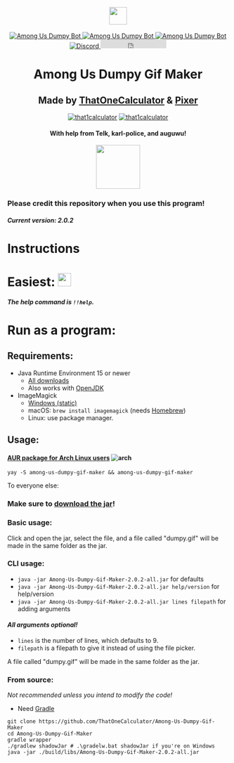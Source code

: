 <link rel="shortcut icon" type="image/x-icon" href="https://cdn.discordapp.com/attachments/849523719582777367/855599737608601640/emote.gif"/>
 <link rel="stylesheet" href="style.css">
<meta name="theme-color" content="#FCE40C"/>
<meta name="description" content="Among Us Dumpy Gif Maker!">
<meta property="og:image" content="https://cdn.discordapp.com/icons/849516341933506561/a_31c9be842b1a47f2fe939a1415b75f8b.gif"/>
<meta property="twitter:image" content="https://cdn.discordapp.com/icons/849516341933506561/a_31c9be842b1a47f2fe939a1415b75f8b.gif"/>



<p align="center">
   <a href="https://discord.com/api/oauth2/authorize?client_id=847164104161361921&permissions=117760&scope=bot%20applications.commands" target="blank"><img src="https://shields.io/badge/invite_the-discord_bot-7289DA?logo=discord&style=for-the-badge" height="40"/></a>
   <br><br>
   <a href="https://top.gg/bot/847164104161361921/">
      <img src="https://top.gg/api/widget/status/847164104161361921.svg" alt="Among Us Dumpy Bot" />
   </a> <a href="https://top.gg/bot/847164104161361921/">
      <img src="https://top.gg/api/widget/servers/847164104161361921.svg" alt="Among Us Dumpy Bot" />
   </a> <a href="https://top.gg/bot/847164104161361921/">
      <img src="https://top.gg/api/widget/upvotes/847164104161361921.svg" alt="Among Us Dumpy Bot" />
   </a> 
 <!-- <a href="https://github.com/ThatOneCalculator/Among-Us-Dumpy-Gif-Maker/">
      <img src="https://shields.io/badge/Star_on-GitHub-black?logo=github&style=flat" />
   </a> -->
 <a href="https://discord.gg/Z7UZPR3bbW/">
      <img src="https://discordapp.com/api/guilds/716364441658327120/embed.png?style=shield" alt="Discord" />
   </a>
 <iframe src="https://ghbtns.com/github-btn.html?user=thatonecalculator&repo=Among-Us-Dumpy-Gif-Maker&type=star&count=true" frameborder="0" scrolling="0" width="150" height="20" title="GitHub"></iframe>

  <h1 align="center">Among Us Dumpy Gif Maker</h1>
</p>

<h2 align="center">Made by <a href="https://t1c.dev">ThatOneCalculator</a> & <a href="https://twitter.com/pixer415">Pixer</a></h2>
<p align="center"> <a href="https://twitter.com/that1calculator" target="blank"><img src="https://img.shields.io/twitter/follow/that1calculator?logo=twitter&style=for-the-badge" alt="that1calculator"/></a>
 <a href="https://twitter.com/pixer415" target="blank"><img src="https://img.shields.io/twitter/follow/pixer415?logo=twitter&style=for-the-badge" alt="that1calculator"/></a>
<h4 align="center"> With help from Telk, karl-police, and auguwu!</h4>
<div align="center"> <img src="https://media.discordapp.net/attachments/810799100940255260/853461754016694312/servericon.gif" height=100></div>
 </p>


### Please credit this repository when you use this program!
##### Current version: 2.0.2

# Instructions

# Easiest: <a href="https://discord.com/api/oauth2/authorize?client_id=847164104161361921&permissions=117760&scope=bot%20applications.commands" target="blank"><img src="https://shields.io/badge/invite_the-discord_bot-7289DA?logo=discord&style=for-the-badge" height="30"/></a>
##### The help command is `!!help`.

# Run as a program:
## Requirements:
- Java Runtime Environment 15 or newer
    - [All downloads](https://www.oracle.com/java/technologies/javase-jdk16-downloads.html)
    - Also works with [OpenJDK](https://adoptopenjdk.net/releases.html?variant=openjdk16&jvmVariant=hotspot)
- ImageMagick
    - [Windows (static)](https://download.imagemagick.org/ImageMagick/download/binaries/ImageMagick-7.0.11-13-Q16-x64-static.exe)
    - macOS: `brew install imagemagick` (needs [Homebrew](https://brew.sh/))
    - Linux: use package manager.

## Usage:

#### [AUR package for Arch Linux users](https://aur.archlinux.org/packages/among-us-dumpy-gif-maker/) ![arch](https://media.discordapp.net/attachments/810799100940255260/838491685892784178/ezgif-6-fd025aa8c722.png)
`yay -S among-us-dumpy-gif-maker && among-us-dumpy-gif-maker`

To everyone else:

### Make sure to [download the jar](https://github.com/ThatOneCalculator/Among-Us-Dumpy-Gif-Maker/releases/download/v2.0.2/Among-Us-Dumpy-Gif-Maker-2.0.2-all.jar)!

### Basic usage:
Click and open the jar, select the file, and a file called "dumpy.gif" will be made in the same folder as the jar.

### CLI usage:
- `java -jar Among-Us-Dumpy-Gif-Maker-2.0.2-all.jar` for defaults
- `java -jar Among-Us-Dumpy-Gif-Maker-2.0.2-all.jar help/version` for help/version
- `java -jar Among-Us-Dumpy-Gif-Maker-2.0.2-all.jar lines filepath` for adding arguments


#### *All arguments optional!*
- `lines` is the number of lines, which defaults to 9.
- `filepath` is a filepath to give it instead of using the file picker.

A file called "dumpy.gif" will be made in the same folder as the jar.

### From source:
*Not recommended unless you intend to modify the code!*
- Need [Gradle](https://gradle.org/)
```
git clone https://github.com/ThatOneCalculator/Among-Us-Dumpy-Gif-Maker
cd Among-Us-Dumpy-Gif-Maker
gradle wrapper
./gradlew shadowJar # .\gradelw.bat shadowJar if you're on Windows
java -jar ./build/libs/Among-Us-Dumpy-Gif-Maker-2.0.2-all.jar
```
